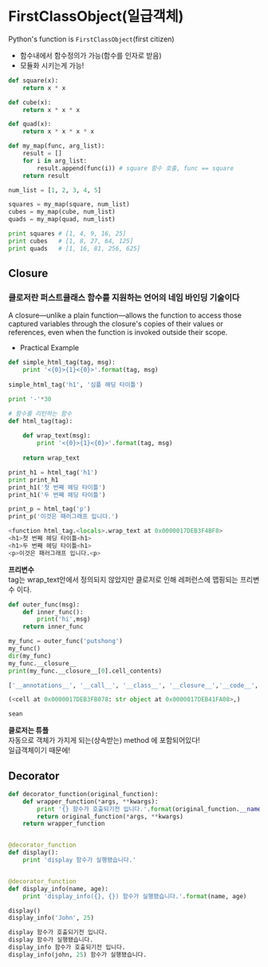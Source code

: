 # FirstClassObject(일급객체)

Python's function is `FirstClassObject`(first citizen)

- 함수내에서 함수정의가 가능(함수를 인자로 받음)
- 모듈화 시키는게 가능!

```python
def square(x):
    return x * x

def cube(x):
    return x * x * x

def quad(x):
    return x * x * x * x

def my_map(func, arg_list):
    result = []
    for i in arg_list:
        result.append(func(i)) # square 함수 호출, func == square
    return result

num_list = [1, 2, 3, 4, 5]

squares = my_map(square, num_list)
cubes = my_map(cube, num_list)
quads = my_map(quad, num_list)

print squares # [1, 4, 9, 16, 25]
print cubes   # [1, 8, 27, 64, 125]
print quads   # [1, 16, 81, 256, 625]
```

## Closure
### 클로저란 퍼스트클래스 함수를 지원하는 언어의 네임 바인딩 기술이다
A closure—unlike a plain function—allows the function to access those captured variables through the closure's copies of their values or references, even when the function is invoked outside their scope.

- Practical Example
```python
def simple_html_tag(tag, msg):
    print '<{0}>{1}<{0}>'.format(tag, msg)
    
simple_html_tag('h1', '심플 헤딩 타이틀')

print '-'*30

# 함수를 리턴하는 함수
def html_tag(tag):
    
    def wrap_text(msg):
        print '<{0}>{1}<{0}>'.format(tag, msg)
        
    return wrap_text

print_h1 = html_tag('h1') 
print print_h1 
print_h1('첫 번째 헤딩 타이틀') 
print_h1('두 번째 헤딩 타이틀') 

print_p = html_tag('p')
print_p('이것은 패러그래프 입니다.')
```

```python
<function html_tag.<locals>.wrap_text at 0x0000017DEB3F4BF8>
<h1>첫 번째 헤딩 타이틀<h1>
<h1>두 번째 헤딩 타이틀<h1>
<p>이것은 패러그래프 입니다.<p>
```

**프리변수**   
tag는 wrap_text안에서 정의되지 않았지만 클로저로 인해 레퍼런스에 맵핑되는 프리변수 이다.

```python
def outer_func(msg):
    def inner_func():
        print('hi',msg)
    return inner_func 

my_func = outer_func('putshong')
my_func()
dir(my_func)
my_func.__closure__
print(my_func.__closure__[0].cell_contents)
```
```python
['__annotations__', '__call__', '__class__', '__closure__','__code__','__defaults__','__delattr__', '__dict__', '__dir__', '__doc__', '__eq__', '__format__','__ge__','__get__', '__getattribute__', '__globals__', '__gt__', '__hash__', '__init__', '__kwdefaults__', '__le__', '__lt__', '__module__', '__name__', '__ne__', '__new__','__qualname__','__reduce__','__reduce_ex__', '__repr__', '__setattr__', '__sizeof__', '__str__','__subclasshook__']

(<cell at 0x0000017DEB3FB078: str object at 0x0000017DEB41FA08>,)

sean
```
**클로저는 튜플**   
자동으로 객체가 가지게 되는(상속받는) method 에 포함되어있다!  
일급객체이기 때문에!

## Decorator

```python
def decorator_function(original_function):
    def wrapper_function(*args, **kwargs): 
        print '{} 함수가 호출되기전 입니다.'.format(original_function.__name__)
        return original_function(*args, **kwargs) 
    return wrapper_function


@decorator_function
def display():
    print 'display 함수가 실행됐습니다.'


@decorator_function
def display_info(name, age):
    print 'display_info({}, {}) 함수가 실행됐습니다.'.format(name, age)

display()
display_info('John', 25)
```

```python
display 함수가 호출되기전 입니다.
display 함수가 실행됐습니다.
display_info 함수가 호출되기전 입니다.
display_info(john, 25) 함수가 실행됐습니다.
```